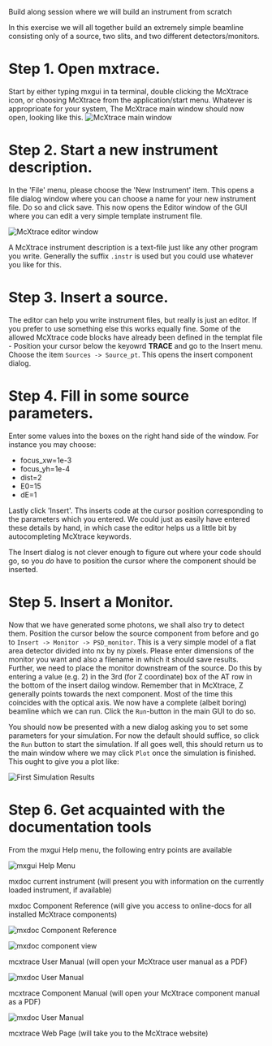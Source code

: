 Build along session where we will build an instrument from scratch

In this exercise we will all together build an extremely simple beamline consisting only of a source, two slits, and two different detectors/monitors.
# Step 1. Open mxtrace.
Start by either typing mxgui in ta terminal, double clicking the McXtrace icon, or choosing McXtrace from the application/start menu. Whatever is approprioate for your system,
The McXtrace main window should now open, looking like this.
![McXtrace main window](images/mxgui_main.png?raw=true "")

# Step 2. Start a new instrument description.
In the 'File' menu, please choose the 'New Instrument' item. This opens a file dialog window where you can choose a name for your new instrument file. Do so and click save. This now opens the Editor window of the GUI where you can edit a very simple template instrument file. 

![McXtrace editor window](images/mxgui_editor.png?raw=true "")

A McXtrace instrument description is a text-file just like any other program you write. Generally the suffix `.instr` is used but you could use whatever you like for this.

# Step 3. Insert a source.
The editor can help you write instrument files, but really is just an editor. If you prefer to use something else this works equally fine.
Some of the allowed McXtrace code blocks have already been defined in the templat file - Position your cursor below the keyowrd **TRACE** and go to the Insert menu. Choose the item `Sources -> Source_pt`. This opens the insert component dialog.

# Step 4. Fill in some source parameters.
Enter some values into the boxes on the right hand side of the window. For instance you may choose: 
- focus_xw=1e-3
- focus_yh=1e-4
- dist=2
- E0=15
- dE=1

Lastly click 'Insert'. Ths inserts code at the cursor position corresponding to the parameters which you entered.
We could just as easily have entered these details by hand, in which case the editor helps us a little bit by autocompleting McXtrace keywords.

The Insert dialog is not clever enough to figure out where your code should go, so you _do_ have to position the cursor where the component should be inserted.

# Step 5. Insert a Monitor.
Now that we have generated some photons, we shall also try to detect them. Position the cursor below the source component from before and go to `Insert -> Monitor -> PSD_monitor`. This is a very simple model of a flat area detector divided into nx by ny pixels. Please enter dimensions of the monitor you want and also a filename in which it should save results.  Further, we need to place the monitor downstream of the source. Do this by entering a value (e.g. 2) in the 3rd (for Z coordinate) box of the AT row in the bottom of the insert dailog window. Remember that in McXtrace, Z generally points towards the next component. Most of the time this coincides with the optical axis.
We now have a complete (albeit boring) beamline which we can run. Click the `Run`-button in the main GUI to do so.

You should now be presented with a new dialog asking you to set some parameters for your simulation. For now the default should suffice, so click the `Run` button to start the simulation. If all  goes well, this should return us to the main window where we may click `Plot` once the simulation is finished.
This ought to give you a plot like:

![First Simulation Results](images/mxplot_first_sim.png?raw=true "")

# Step 6. Get acquainted with the documentation tools
From the mxgui Help menu, the following entry points are available

![mxgui Help  Menu](images/mxdocfromGUI.png?raw=true "")

mxdoc current instrument (will present you with information on the currently loaded instrument, if available)

mxdoc Component Reference (will give you access to online-docs for all installed McXtrace components)

![mxdoc Component Reference](images/mxdoc_browser_overview.png?raw=true "")

![mxdoc component view](images/mxdoc_component.png?raw=true "")

mcxtrace User Manual (will open your McXtrace user manual as a PDF)

![mxdoc User Manual](images/mxdoc_manual.png?raw=true "")

mcxtrace Component Manual (will open your McXtrace component manual as a PDF)

![mxdoc User Manual](images/component_manual_front.png?raw=true "")

mcxtrace Web Page (will take you to the McXtrace website)

